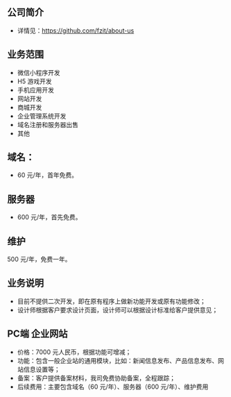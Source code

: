 ## 公司简介
- 详情见：https://github.com/fzit/about-us

## 业务范围
- 微信小程序开发
- H5 游戏开发
- 手机应用开发
- 网站开发
- 商城开发
- 企业管理系统开发
- 域名注册和服务器出售
- 其他


## 域名：
- 60 元/年，首年免费。

## 服务器
- 600 元/年，首先免费。

## 维护
500 元/年，免费一年。

## 业务说明
- 目前不提供二次开发，即在原有程序上做新功能开发或原有功能修改；
- 设计师根据客户要求设计页面，设计师可以根据设计标准给客户提供意见；

## PC端 企业网站
- 价格：7000 元人民币，根据功能可增减；
- 功能：包含一般企业站的通用模块，比如：新闻信息发布、产品信息发布、网站信息设置等；
- 备案：客户提供备案材料，我司免费协助备案，全程跟踪；
- 后续费用：主要包含域名（60 元/年）、服务器（600 元/年）、维护费用
